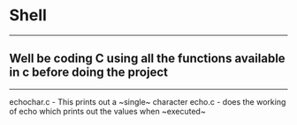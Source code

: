 # Shell

------------------------------------------------------------------------------------
## Well be coding C using all the functions available in c before doing the project
------------------------------------------------------------------------------------
echochar.c - This prints out a ~single~ character
echo.c - does the working of echo which prints out the values when ~executed~
